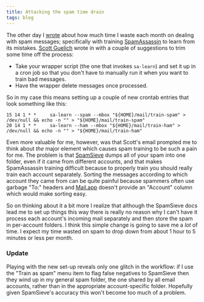 ```yaml
---
title: Attacking the spam time drain
tags: blog
---
```


The other day I [wrote](http://www.wincent.com/a/about/wincent/weblog/archives/2007/10/mail_as_a_time.php) about how much time I waste each month on dealing with spam messages; specifically with training [SpamAssassin](http://www.wincent.com/knowledge-base/SpamAssassin) to learn from its mistakes. [Scott Guelich](http://guelich.net/) wrote in with a couple of suggestions to trim some time off the process:

-   Take your wrapper script (the one that invokes `sa-learn`) and set it up in a cron job so that you don't have to manually run it when you want to train bad messages.
-   Have the wrapper delete messages once processed.

So in my case this means setting up a couple of new crontab entries that look something like this:

    15 14 1 * *     sa-learn --spam --mbox "${HOME}/mail/train-spam" > /dev/null && echo -n "" > "${HOME}/mail/train-spam"
    20 14 1 * *     sa-learn --ham --mbox "${HOME}/mail/train-ham" > /dev/null && echo -n "" > "${HOME}/mail/train-ham"

Even more valuable for me, however, was that Scott's email prompted me to think about *the* major element which causes spam training to be such a pain for me. The problem is that [SpamSieve](http://www.wincent.com/knowledge-base/SpamSieve) dumps all of your spam into one folder, even if it came from different accounts, and that makes SpamAssassin training difficult because to properly train you should really train each account separately. Sorting the messages according to which account they came from can be quite painful because spammers often use garbage "To:" headers and [Mail.app](http://www.wincent.com/knowledge-base/Mail.app) doesn't provide an "Account" column which would make sorting easy.

So on thinking about it a bit more I realize that although the SpamSieve docs lead me to set up things this way there is really no reason why I can't have it process each account's incoming mail separately and then store the spam in per-account folders. I think this simple change is going to save me a *lot* of time. I expect my time wasted on spam to drop down from about 1 hour to 5 minutes or less per month.


### Update

Playing with the new set-up reveals only one glitch in the workflow: if I use the "Train as spam" menu item to flag false negatives to SpamSieve then they wind up in my general spam folder, the one shared by all email accounts, rather than in the appropriate account-specific folder. Hopefully given SpamSieve's accuracy this won't become too much of a problem.

